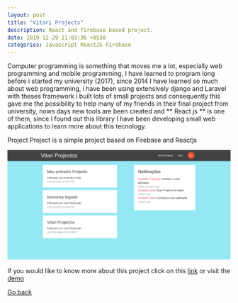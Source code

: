 ```yaml
---
layout: post
title: "Vitari Projects"
description: React and firebase based project.
date: 2019-12-29 21:03:36 +0530
categories: Javascript ReactJS Firebase
---
```


Computer programming is something that moves me a lot, especially web programming and mobile programming, I have learned to program long before i started my university (2017), since 2014 I have learned so much about web programming, i have been using extensively django and Laravel with theses framework i built lots of small projects and consequently this gave me the possibility to help many of my friends in their final project from university, nows days new tools are been created and ** React js ** is one of them, since I found out this library I have been developing small web applications to learn more about this tecnology.

Project Project is a simple project based on Firebase and Reactjs

<img src="/assets/images/projects/vitari-projects.png" >

If you would like to know more about this project click on this [link](https://github.com/tandavala/vitari-projectos) or visit the [demo](https://blog-906fc.firebaseapp.com/)

<a href="#" id="back">Go back</a>
